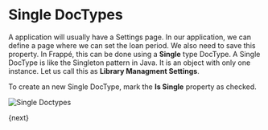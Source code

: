 # Single DocTypes

A application will usually have a Settings page. In our application, we can define a page where we can set the loan period. We also need to save this property. In Frappé, this can be done using a **Single** type DocType. A Single DocType is like the Singleton pattern in Java. It is an object with only one instance. Let us call this as **Library Managment Settings**.

To create an new Single DocType, mark the **Is Single** property as checked.

<img class="screenshot" alt="Single Doctypes" src="{{docs_base_url}}/assets/img/tab_single.png">

{next}
